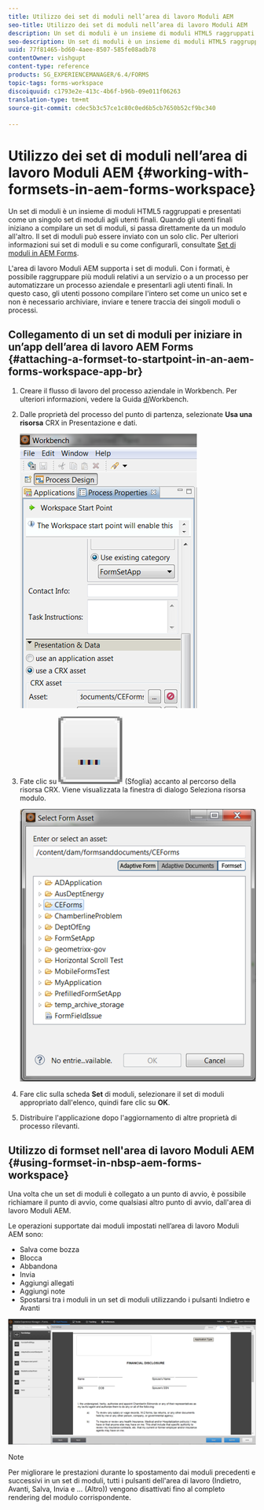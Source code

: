 ```yaml
---
title: Utilizzo dei set di moduli nell’area di lavoro Moduli AEM
seo-title: Utilizzo dei set di moduli nell’area di lavoro Moduli AEM
description: Un set di moduli è un insieme di moduli HTML5 raggruppati e presentati come un singolo set di moduli agli utenti finali. Scopri come utilizzare i set di moduli nell’area di lavoro Moduli AEM.
seo-description: Un set di moduli è un insieme di moduli HTML5 raggruppati e presentati come un singolo set di moduli agli utenti finali. Scopri come utilizzare i set di moduli nell’area di lavoro Moduli AEM.
uuid: 77f81465-bd60-4aee-8507-585fe08adb78
contentOwner: vishgupt
content-type: reference
products: SG_EXPERIENCEMANAGER/6.4/FORMS
topic-tags: forms-workspace
discoiquuid: c1793e2e-413c-4b6f-b96b-09e011f06263
translation-type: tm+mt
source-git-commit: cdec5b3c57ce1c80c0ed6b5cb7650b52cf9bc340

---
```



# Utilizzo dei set di moduli nell’area di lavoro Moduli AEM {#working-with-formsets-in-aem-forms-workspace}

Un set di moduli è un insieme di moduli HTML5 raggruppati e presentati come un singolo set di moduli agli utenti finali. Quando gli utenti finali iniziano a compilare un set di moduli, si passa direttamente da un modulo all&#39;altro. Il set di moduli può essere inviato con un solo clic. Per ulteriori informazioni sui set di moduli e su come configurarli, consultate [Set di moduli in AEM Forms](/help/forms/using/formset-in-aem-forms.md).

L&#39;area di lavoro Moduli AEM supporta i set di moduli. Con i formati, è possibile raggruppare più moduli relativi a un servizio o a un processo per automatizzare un processo aziendale e presentarli agli utenti finali. In questo caso, gli utenti possono compilare l&#39;intero set come un unico set e non è necessario archiviare, inviare e tenere traccia dei singoli moduli o processi.

## Collegamento di un set di moduli per iniziare in un’app dell’area di lavoro AEM Forms {#attaching-a-formset-to-startpoint-in-an-aem-forms-workspace-app-br}

1. Creare il flusso di lavoro del processo aziendale in Workbench. Per ulteriori informazioni, vedere la Guida [di](https://www.adobe.com/go/learn_aemforms_workbench_63)Workbench.
1. Dalle proprietà del processo del punto di partenza, selezionate **Usa una risorsa** CRX in Presentazione e dati.

   ![1-1](assets/1-1.png)

1. Fate clic su ![Sfoglia](assets/browse.png) (Sfoglia) accanto al percorso della risorsa CRX. Viene visualizzata la finestra di dialogo Seleziona risorsa modulo.

   ![2](assets/2.png)

1. Fare clic sulla scheda **Set** di moduli, selezionare il set di moduli appropriato dall&#39;elenco, quindi fare clic su **OK**.

1. Distribuire l&#39;applicazione dopo l&#39;aggiornamento di altre proprietà di processo rilevanti.

## Utilizzo di formset nell&#39;area di lavoro Moduli AEM {#using-formset-in-nbsp-aem-forms-workspace}

Una volta che un set di moduli è collegato a un punto di avvio, è possibile richiamare il punto di avvio, come qualsiasi altro punto di avvio, dall&#39;area di lavoro Moduli AEM.

Le operazioni supportate dai moduli impostati nell’area di lavoro Moduli AEM sono:

* Salva come bozza
* Blocca
* Abbandona
* Invia
* Aggiungi allegati
* Aggiungi note
* Spostarsi tra i moduli in un set di moduli utilizzando i pulsanti Indietro e Avanti

![3-1](assets/3-1.png)

>[!NOTE]
>
>Per migliorare le prestazioni durante lo spostamento dai moduli precedenti e successivi in un set di moduli, tutti i pulsanti dell&#39;area di lavoro (Indietro, Avanti, Salva, Invia e ... (Altro)) vengono disattivati fino al completo rendering del modulo corrispondente.

